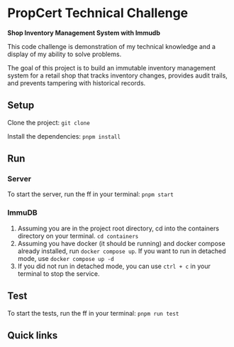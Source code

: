 # PropCert Technical Challenge

**Shop Inventory Management System with Immudb**

This code challenge is demonstration of my technical knowledge and a display of my ability to solve
problems.

The goal of this project is to build an immutable inventory management system for a retail shop that tracks inventory
changes, provides audit trails, and prevents tampering with historical records.

## Setup

Clone the project:
`git clone `

Install the dependencies:
`pnpm install`

## Run

### Server

To start the server, run the ff in your terminal:
`pnpm start`

### ImmuDB

1. Assuming you are in the project root directory, cd into the containers directory on your 
terminal. `cd containers`
2. Assuming you have docker (it should be running) and docker compose already installed, run 
`docker compose up`. If you  want to run in detached mode, use `docker compose up -d`
3. If you did not run in detached mode, you can use `ctrl + c` in your terminal to stop the service.

## Test

To start the tests, run the ff in your terminal:
`pnpm run test`

## Quick links

[]()